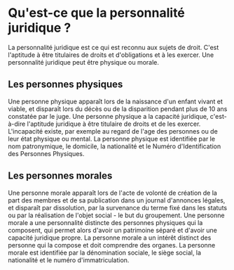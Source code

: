 # Qu'est-ce que la personnalité juridique ?
La personnalité juridique est ce qui est reconnu aux sujets de droit. C'est l'aptitude à être titulaires de droits et d'obligations et à les exercer. Une personnalité juridique peut être physique ou morale.
## Les personnes physiques
Une personne physique apparaît lors de la naissance d'un enfant vivant et viable, et disparaît lors du décès ou de la disparition pendant plus de 10 ans constatée par le juge. Une personne physique a la capacité juridique, c'est-à-dire l'aptitude juridique à être titulaire de droits et de les exercer. L'incapacité existe, par exemple au regard de l'age des personnes ou de leur état physique ou mental. La personne physique est identifiée par le nom patronymique, le domicile, la nationalité et le Numéro d'Identification des Personnes Physiques.
## Les personnes morales
Une personne morale apparaît lors de l'acte de volonté de création de la part des membres et de sa publication dans un journal d'annonces légales, et disparaît par dissolution, par la survenance du terme fixé dans les statuts ou par la réalisation de l'objet social - le but du groupement. Une personne morale a une personnalité distincte des personnes physiques qui la composent, qui permet alors d'avoir un patrimoine séparé et d'avoir une capacité juridique propre. La personne morale a un intérêt distinct des personne qui la compose et doit comprendre des organes.  La personne morale est identifiée par la dénomination sociale, le siège social, la nationalité et le numéro d'immatriculation.